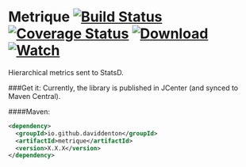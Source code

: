 Metrique [![Build Status](https://api.travis-ci.org/daviddenton/metrique.svg)](https://travis-ci.org/daviddenton/metrique) [![Coverage Status](https://coveralls.io/repos/daviddenton/metrique/badge.svg?branch=master)](https://coveralls.io/r/daviddenton/metrique?branch=master) [![Download](https://api.bintray.com/packages/daviddenton/maven/metrique/images/download.svg) ](https://bintray.com/daviddenton/maven/metrique/_latestVersion) [ ![Watch](https://www.bintray.com/docs/images/bintray_badge_color.png) ](https://bintray.com/daviddenton/maven/metrique/view?source=watch)
=========

Hierarchical metrics sent to StatsD.

###Get it:
Currently, the library is published in JCenter (and synced to Maven Central).

####Maven:
```XML
<dependency>
  <groupId>io.github.daviddenton</groupId>
  <artifactId>metrique</artifactId>
  <version>X.X.X</version>
</dependency>
```
